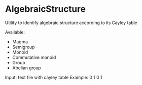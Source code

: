 # AlgebraicStructure
Utility to identify algebraic structure according to its Cayley table

Available:
- Magma
- Semigroup
- Monoid
- Commutative monoid
- Group
- Abelian group

Input: text file with cayley table
Example:
0 1
0 1